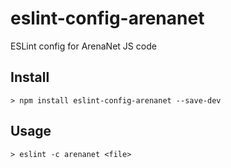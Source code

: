 eslint-config-arenanet
======================

ESLint config for ArenaNet JS code

## Install

`> npm install eslint-config-arenanet --save-dev`

## Usage

`> eslint -c arenanet <file>`
